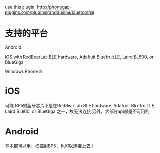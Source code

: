 use this plugin: http://phonegap-plugins.com/plugins/randdusing/bluetoothle

# 支持的平台
Android

iOS with RedBearLab BLE hardware, Adafruit Bluefruit LE, Laird BL600, or BlueGiga

Windows Phone 8


# iOS
可能 BP5的蓝牙芯片不是在RedBearLab BLE hardware, Adafruit Bluefruit LE, Laird BL600, or BlueGiga 之一，故无法连接
另外，大部分api都是不可用的

# Android
基本都可以用，扫描到BP5，也可以连接上去！
